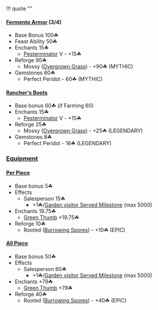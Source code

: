 !!! quote ""

#### [Fermento Armor](https://hypixel-skyblock.fandom.com/wiki/Fermento_Armor?so=search) (3/4)
- Base Bonus 100☘
- Feast Ability 50☘
- Enchants 15☘
    * [Pesterminator](https://hypixel-skyblock.fandom.com/wiki/Enchantments?so=search#Pesterminator) V - +15☘
- Reforge 90☘
    * Mossy ([Overgrown Grass](https://hypixel-skyblock.fandom.com/wiki/Overgrown_Grass?so=search)) - +90☘ (MYTHIC)
- Gemstones 60☘
    * Perfect Peridot - 60☘ (MYTHIC)

#### [Rancher's Boots](https://hypixel-skyblock.fandom.com/wiki/Rancher's_Boots?so=search)
- Base bonus 60☘ (if Farming 60)
- Enchants 15☘
    * [Pesterminator](https://hypixel-skyblock.fandom.com/wiki/Enchantments?so=search#Pesterminator) V - +15☘
- Reforge 25☘
    * Mossy ([Overgrown Grass](https://hypixel-skyblock.fandom.com/wiki/Overgrown_Grass?so=search)) - +25☘ (LEGENDARY)
- Gemstones 8☘
    * Perfect Peridot - 16☘ (LEGENDARY)

### [Equipment](https://hypixel-skyblock.fandom.com/wiki/Equipment?so=search)
#### [Per Piece](https://hypixel-skyblock.fandom.com/wiki/Lotus_Set?so=search#Set)
- Base bonus 5☘
- Effects
    * Salesperson 15☘
        * +1☘/[Garden visitor Served Milestone](https://hypixel-skyblock.fandom.com/wiki/The_Garden#Visitor_Milestones) (max 5000)
- Enchants 19.75☘
    * [Green Thumb](https://hypixel-skyblock.fandom.com/wiki/Enchantments#Green_Thumb) +19.75☘
- Reforge 10☘
    * Rooted ([Burrowing Spores](https://hypixel-skyblock.fandom.com/wiki/Burrowing_Spores?so=search)) - +10☘ (EPIC)
#### [All Piece](https://hypixel-skyblock.fandom.com/wiki/Lotus_Set?so=search#Set)
- Base bonus 50☘
- Effects
    * Salesperson 60☘
        * +1☘/[Garden visitor Served Milestone](https://hypixel-skyblock.fandom.com/wiki/The_Garden#Visitor_Milestones) (max 5000)
- Enchants +79☘
    * [Green Thumb](https://hypixel-skyblock.fandom.com/wiki/Enchantments#Green_Thumb) +79☘
- Reforge 40☘
    * Rooted ([Burrowing Spores](https://hypixel-skyblock.fandom.com/wiki/Burrowing_Spores?so=search)) - +40☘ (EPIC)